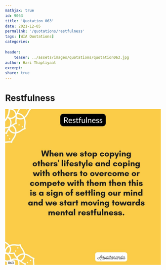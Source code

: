 ```yaml
---
mathjax: true
id: 9063
title: 'Quotation 063'
date: 2021-12-05
permalink: '/quotations/restfulness'
tags: [WIA Quotations] 
categories: 

header:
    teaser: ../assets/images/quotations/quotation063.jpg
author: Hari Thapliyaal 
excerpt:
share: true 
---
```


# Restfulness

![Restfulness](../assets/images/quotations/quotation063.jpg)
